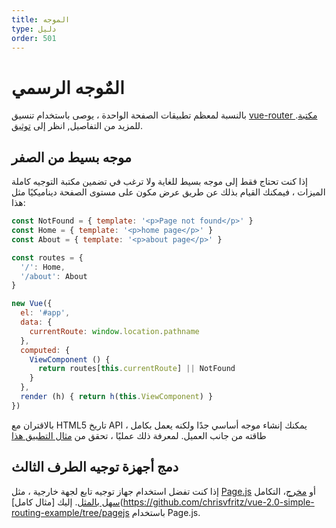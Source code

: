```yaml
---
title: الموجه
type: دليل
order: 501
---
```


# المٌوجه الرسمي

  بالنسبة لمعظم تطبيقات الصفحة الواحدة ، يوصى باستخدام تنسيق [vue-router مكتبة](https://github.com/vuejs/vue-router). للمزيد من التفاصيل, انظر إلى [توثيق](https://router.vuejs.org/).

## موجه بسيط من الصفر

إذا كنت تحتاج فقط إلى موجه بسيط للغاية ولا ترغب في تضمين مكتبة التوجيه كاملة الميزات ، فيمكنك القيام بذلك عن طريق عرض مكون على مستوى الصفحة ديناميكيًا مثل هذا:

``` js
const NotFound = { template: '<p>Page not found</p>' }
const Home = { template: '<p>home page</p>' }
const About = { template: '<p>about page</p>' }

const routes = {
  '/': Home,
  '/about': About
}

new Vue({
  el: '#app',
  data: {
    currentRoute: window.location.pathname
  },
  computed: {
    ViewComponent () {
      return routes[this.currentRoute] || NotFound
    }
  },
  render (h) { return h(this.ViewComponent) }
})
```

بالاقتران مع HTML5 تاريخ API ، يمكنك إنشاء موجه أساسي جدًا ولكنه يعمل بكامل طاقته من جانب العميل. لمعرفة ذلك عمليًا ، تحقق من [مثال التطبيق هذا](https://github.com/chrisvfritz/vue-2.0-simple-routing-example)

## دمج أجهزة توجيه الطرف الثالث

إذا كنت تفضل استخدام جهاز توجيه تابع لجهة خارجية ، مثل [Page.js](https://github.com/visionmedia/page.js) أو [مخرج](https://github.com/flatiron/director)، التكامل [سهل بالمثل](https://github.com/chrisvfritz/vue-2.0-simple-routing-example/compare/master...pagejs). إليك [مثال كامل](https://github.com/chrisvfritz/vue-2.0-simple-routing-example/tree/pagejs باستخدام Page.js.
